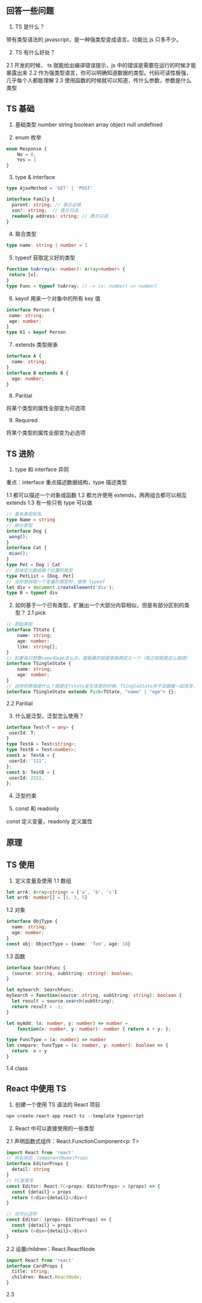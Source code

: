 ## 回答一些问题

1. TS 是什么？

带有类型语法的 javascript，是一种强类型变成语言。功能比 js 只多不少。

2. TS 有什么好处？

2.1 开发的时候， ts 就能给出编译错误提示，js 中的错误是需要在运行的时候才能暴露出来
2.2 作为强类型语⾔，你可以明确知道数据的类型。代码可读性极强，⼏乎每个⼈都能理解
2.3 使用函数的时候就可以知道，传什么参数，参数是什么类型

## TS 基础

1. 基础类型
number string boolean array object null undefined

2. enum 枚举
```ts
enum Response {
    No = 0,
    Yes = 1
}
```

3. type & interface
```ts
type AjaxMethod = 'GET' | 'POST'
```

```ts
interface Family {
  parent: string; // 表示必填
  son?: string;  // 表示可选
  readonly address: string; // 表示只读
}
```

4. 联合类型
```ts
type name: string | number = 1
```

5. typeof 获取定义好的类型

```ts
function toArray(x: number): Array<number> {
 return [x];
}
type Func = typeof toArray; // -> (x: number) => number[
```

6. keyof ⽤来⼀个对象中的所有 key 值

```ts
interface Person {
 name: string;
 age: number;
}
type K1 = keyof Person
```


7. extends 类型继承

```ts
interface A {
  name: string;
}
interface B extends B {
  age: number;
}
```

8. Paritial<T>

将某个类型的属性全部变为可选项

9. Required<T>

将某个类型的属性全部变为必选项


## TS 进阶

1. type 和 interface 异同

重点：interface 重点描述数据结构，type 描述类型

1.1 都可以描述一个对象或函数
1.2 都允许使用 extends，两两组合都可以相互 extends
1.3 有一些只有 type 可以做
```ts
// 基本类型别名
type Name = string
// 联合类型
interface Dog {
 wong();
}
interface Cat {
 miao();
}
type Pet = Dog | Cat
// 具体定义数组每个位置的类型
type PetList = [Dog, Pet]
// 当你想获取⼀个变量的类型时，使⽤ typeof
let div = document.createElement('div');
type B = typeof div
```

2. 如何基于一个已有类型，扩展出一个大部分内容相似，但是有部分区别的类型？
2.1 pick
```ts
// 原始类型
interface TState {
	name: string;
	age: number;
	like: string[];
}
// 如果我只想要name和age怎么办，最粗暴的就是直接再定义一个（我之前就是这么搞得）
interface TSingleState {
	name: string;
	age: number;
}
// 这样的弊端是什么？就是在Tstate发生改变的时候，TSingleState并不会跟着一起改变，所以应该这么写
interface TSingleState extends Pick<TState, "name" | "age"> {};
```
2.2 Paritial

3. 什么是泛型，泛型怎么使用？
```ts
interface Test<T = any> {
 userId: T;
}
type TestA = Test<string>;
type TestB = Test<number>;
const a: TestA = {
 userId: '111',
};
const b: TestB = {
 userId: 2222,
};
```

4. 泛型约束

5. const 和 readonly

const 定义变量，readonly 定义属性

## 原理

## TS 使用

1. 定义变量及使用
1.1 数组
```ts
let arrA: Array<string> = ['a', 'b', 'c']
let arrB: number[] = [1, 3, 5]
```
1.2 对象
```ts
interface ObjType {
  name: string;
  age: number;
}
const obj: ObjectType = {name: 'Tom', age: 18}
```

1.3 函数
```ts
interface SearchFunc {
  (source: string, subString: string): boolean;
}

let mySearch: SearchFunc;
mySearch = function(source: string, subString: string): boolean {
  let result = source.search(subString);
  return result > -1;
}

let myAdd: (x: number, y: number) => number =
    function(x: number, y: number): number { return x + y; };

type FuncType = (a: number) => number
let compare: funcType = (x: number, y: number): boolean => {
  return  x > y
}
```

1.4 class

## React 中使用 TS

1. 创建一个使用 TS 语法的 React 项目

```ts
npx create-react-app react-ts --template typescript
```

2. React 中可以直接使用的一些类型

2.1 声明函数式组件：React.FunctionComponent<p: T>

```ts
import React from 'react'
// 命名规范：ComponentName|Props
interface EditorProps {
  detail: string
}
// FC是简写
const Editor: React.FC<props: EditorProps> = (props) => {
  const {detail} = props
  return (<div>{detail}</div>)
}

// 也可以这样
const Editor: (props: EditorProps) => {
  const {detail} = props
  return (<div>{detail}</div>)
}
```

2.2 设置children：React.ReactNode

```ts
import React from 'react'
interface CardProps {
  title: string;
  children: React.ReactNode;
}
```

2.3 


